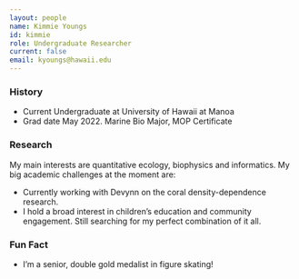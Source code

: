 ```yaml
---
layout: people
name: Kimmie Youngs
id: kimmie
role: Undergraduate Researcher
current: false
email: kyoungs@hawaii.edu
---
```


### History

- Current Undergraduate at University of Hawaii at Manoa
- Grad date May 2022. Marine Bio Major, MOP Certificate

### Research

My main interests are quantitative ecology, biophysics and informatics. My big academic challenges at the moment are:

- Currently working with Devynn on the coral density-dependence research.
- I hold a broad interest in children’s education and community engagement. Still searching for my perfect combination of it all.

### Fun Fact

- I’m a senior, double gold medalist in figure skating!
